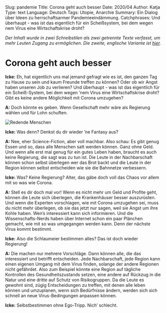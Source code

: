 Slug: pandemie
Title: Corona geht auch besser
Date: 2020/04
Author: Katja
Type: text
Language: Deutsch
Tags: Utopie, Anarchie
Summary: Ein Dialog über Ideen zu herrschaftsarmer Pandemieeindämmung.
Catchphrases: Und überhaupt - was ist das eigentlich für ein Scheißsystem, bei dem wegen nem Virus eine Wirtschaftskrise droht?

*Der Inhalt wurde in zwei Schreibstilen als zwei getrennte Texte verfasst, um mehr Leuten Zugang zu ermöglichen.
Die zweite, englische Variante ist [hier](/texte/pandemic/).*

# Corona geht auch besser


**Icke:** Eh, hat eigentlich uns mal jemand gefragt wie
es ist, den ganzen Tag zu Hause zu sein und kaum
Freunde treffen zu können? Oder ob wir Angst
haben unseren Job zu verlieren? Und überhaupt -
was ist das eigentlich für ein Scheiß-System, bei
dem wegen ’nem Virus eine Wirtschaftskrise droht?
Gibt es keine andere Möglichkeit mit Corona
umzugehen?

**A:** Doch könnte es geben. Wenn Gesellschaft mehr
wäre als Regierung wählen und für Lohn schuften.

<img src="/images/pandemie.jpg" alt="Redende Menschen">

**Icke:** Was denn? Denkst du dir wieder ’ne Fantasy aus?

**A:** Nee, eher Science-Fiction, aber voll machbar. Also schau: Es gibt genug Essen und
so, dass alle Menschen satt werden können. Ganz ohne Geld. Und wenn alle erst mal
genug für ein gutes Leben haben, braucht es auch keine Regierung, die sagt was zu
tun ist. Die Leute in der Nachbarschaft können schon selbst überlegen wer das Brot
backt und die Leute in der Region können selbst entscheiden wie sie die Bahnnetze
verbessern.

**Icke:** Was? Keine Regierung? Alter, das gäbe doch voll das Chaos vor allem mit so
was wie Corona.

**A:** Stell es dir doch mal vor! Wenn es nicht mehr um Geld und Profite geht, können
die Leute sich überlegen, die Krankenhäuser besser auszurüsten. Und wenn die
Experten vorschlagen, wie mit Corona umzugehen sei, muss du nicht mehr
überlegen, ob sie das jetzt nur sagen, weil sie Angst um ihre Kohle haben. Wen’s
interessiert kann sich informieren. Und die Wissenschafts-Nerds haben über Internet
schon ein paar Plänchen gemacht, wie mit so was umgegangen werden kann. Denn
der nächste Virus kommt bestimmt.

**Icke:** Also die Schlaumeier bestimmen alles? Das ist doch wieder Regierung!

**A:** Die machen nur mehrere Vorschläge. Dann können alle, die das interessiert und
betrifft entscheiden. Jede Nachbarschaft, jede Region
kann einen eigenen Umgang mit dem Virus finden,
solange der andere Regionen nicht gefährdet. Also zum
Beispiel könnte eine Region auf tägliche Kontrollen des
Gesundheitszustands setzen, eine andere auf Rückzug in
die Natur und eine dritte auf Schutz von Risikogruppen.
Da die Leute es gewohnt sind, zügig Entscheidungen zu
treffen, mit denen alle leben können und umzuplanen,
wenn sich Bedürfnisse ändern, werden sich sich schnell
an neue Virus-Bedingungen anpassen können.

**Icke:** Selbstbestimmen ohne Ego-Tripp. Nich’ schlecht.

